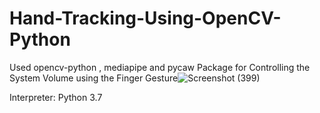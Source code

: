 # Hand-Tracking-Using-OpenCV-Python

Used opencv-python , mediapipe and pycaw Package for Controlling the System Volume using the Finger Gesture![Screenshot (399)](https://user-images.githubusercontent.com/70792594/114279444-58a2eb80-9a52-11eb-892c-f4c1ea138031.png)

Interpreter: Python 3.7
